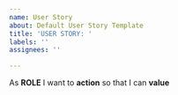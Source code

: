 ```yaml
---
name: User Story
about: Default User Story Template
title: 'USER STORY: '
labels: ''
assignees: ''

---
```


As  **ROLE** I want to **action** so that I can **value**
